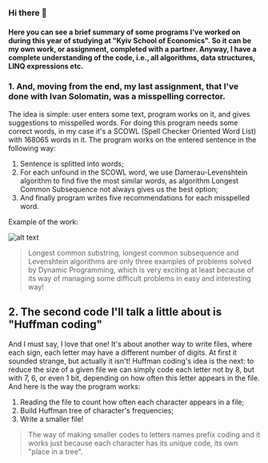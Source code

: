 ### Hi there 👋

#### Here you can see a brief summary of some programs I've worked on during this year of studying at "Kyiv School of Economics". So it can be my own work, or assignment, completed with a partner. Anyway, I have a complete understanding of the code, i.e., all algorithms, data structures, LINQ expressions etc.

### 1. And, moving from the end, my last assignment, that I've done with Ivan Solomatin, was a misspelling corrector.

The idea is simple: user enters some text, program works on it, and gives suggestions to misspelled words.
For doing this program needs some correct words, in my case it's a SCOWL (Spell Checker Oriented Word List) with 168065 words in it.
The program works on the entered sentence in the following way:
  1. Sentence is splitted into words;
  2. For each unfound in the SCOWL word, we use Damerau-Levenshtein algorithm to find five the most similar words, as algorithm Longest Common Subsequence not always gives us the best option;
  3. And finally program writes five recommendations for each misspelled word.


Example of the work:

![alt text](https://res.cloudinary.com/dcxd4mjy0/image/upload/v1684241975/example1_wsatpm.png "T")
>Longest common substring, longest common subsequence and Levenshtein algorithms are only three examples of problems solved by Dynamic Programming, which is very exciting at least because of its way of managing some difficult problems in easy and interesting way! 

## 2. The second code I'll talk a little about is "Huffman coding"
And I must say, I love that one! It's about another way to write files, where each sign, each letter may have a different number of digits. At first it sounded strange, but actually it isn't!
Huffman coding's idea is the next: to reduce the size of a given file we can simply code each letter not by 8, but with 7, 6, or even 1 bit, depending on how often this letter appears in the file.
And here is the way the program works:
  1. Reading the file to count how often each character appears in a file;
  2. Build Huffman tree of character's frequencies;
  3. Write a smaller file!
>The way of making smaller codes to letters names prefix coding and it works just because each character has its unique code, its own "place in a tree".
<!--
**LevkoBe/LevkoBe** is a ✨ _special_ ✨ repository because its `README.md` (this file) appears on your GitHub profile.

Here are some ideas to get you started:

- 🔭 I’m currently working on ...
- 🌱 I’m currently learning ...
- 👯 I’m looking to collaborate on ...
- 🤔 I’m looking for help with ...
- 💬 Ask me about ...
- 📫 How to reach me: ...
- 😄 Pronouns: ...
- ⚡ Fun fact: ...
-->
